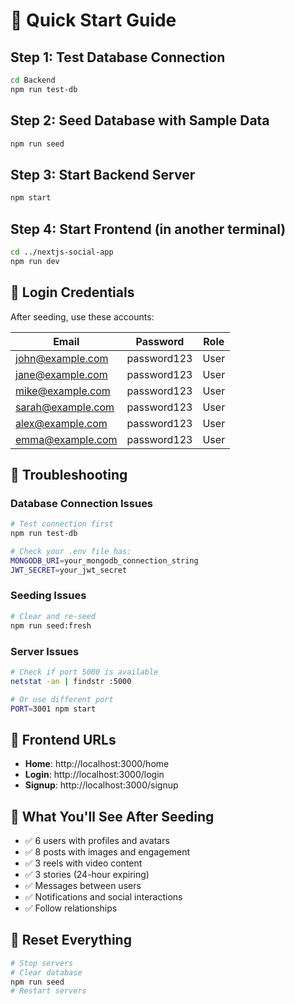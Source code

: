 # 🚀 Quick Start Guide

## Step 1: Test Database Connection
```bash
cd Backend
npm run test-db
```

## Step 2: Seed Database with Sample Data
```bash
npm run seed
```

## Step 3: Start Backend Server
```bash
npm start
```

## Step 4: Start Frontend (in another terminal)
```bash
cd ../nextjs-social-app
npm run dev
```

## 🔐 Login Credentials

After seeding, use these accounts:

| Email | Password | Role |
|-------|----------|------|
| john@example.com | password123 | User |
| jane@example.com | password123 | User |
| mike@example.com | password123 | User |
| sarah@example.com | password123 | User |
| alex@example.com | password123 | User |
| emma@example.com | password123 | User |

## 🐛 Troubleshooting

### Database Connection Issues
```bash
# Test connection first
npm run test-db

# Check your .env file has:
MONGODB_URI=your_mongodb_connection_string
JWT_SECRET=your_jwt_secret
```

### Seeding Issues
```bash
# Clear and re-seed
npm run seed:fresh
```

### Server Issues
```bash
# Check if port 5000 is available
netstat -an | findstr :5000

# Or use different port
PORT=3001 npm start
```

## 📱 Frontend URLs

- **Home**: http://localhost:3000/home
- **Login**: http://localhost:3000/login
- **Signup**: http://localhost:3000/signup

## 🎯 What You'll See After Seeding

- ✅ 6 users with profiles and avatars
- ✅ 8 posts with images and engagement
- ✅ 3 reels with video content
- ✅ 3 stories (24-hour expiring)
- ✅ Messages between users
- ✅ Notifications and social interactions
- ✅ Follow relationships

## 🔄 Reset Everything

```bash
# Stop servers
# Clear database
npm run seed
# Restart servers
```